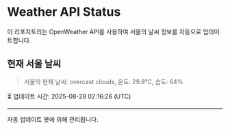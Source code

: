 
# Weather API Status

이 리포지토리는 OpenWeather API를 사용하여 서울의 날씨 정보를 자동으로 업데이트합니다.

## 현재 서울 날씨
> 서울의 현재 날씨: overcast clouds, 온도: 29.8°C, 습도: 64%

⏳ 업데이트 시간: 2025-08-28 02:16:26 (UTC)

---
자동 업데이트 봇에 의해 관리됩니다.
